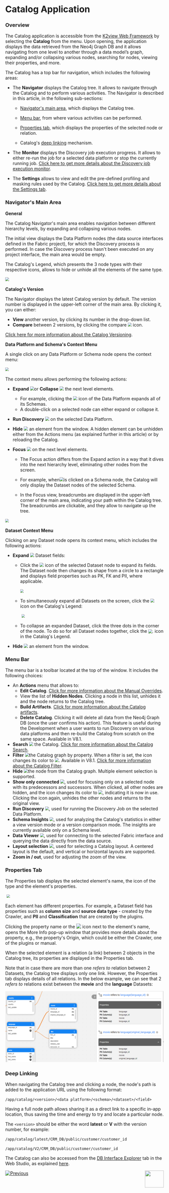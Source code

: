 # Catalog Application

### Overview

The Catalog application is accessible from the [K2view Web Framework](/articles/30_web_framework/01_web_framework_overview.md) by selecting the **Catalog** from the menu. Upon opening, the application displays the data retrieved from the Neo4j Graph DB and it allows navigating from one level to another through a data model’s graph, expanding and/or collapsing various nodes, searching for nodes, viewing their properties, and more.

The Catalog has a top bar for navigation, which includes the following areas:

* The **Navigator** displays the Catalog tree. It allows to navigate through the Catalog and to perform various activities. The Navigator is described in this article, in the following sub-sections:

  * [Navigator's main area](05_catalog_app.md#navigators-main-area), which displays the Catalog tree.

  * [Menu bar](05_catalog_app.md#menu-bar), from where various activities can be performed. 

  * [Properties tab](05_catalog_app.md#properties-tab), which displays the properties of the selected node or relation.

  * Catalog's [deep linking](05_catalog_app.md#deep-linking) mechanism.

* The **Monitor** displays the Discovery job execution progress. It allows to either re-run the job for a selected data platform or stop the currently running job. [Click here to get more details about the Discovery job execution monitor](12_discovery_monitor.md). 

* The **Settings** allows to view and edit the pre-defined profiling and masking rules used by the Catalog. [Click here to get more details about the Settings tab](10_catalog_settings.md). 

### Navigator's Main Area

**General**

The Catalog Navigator's main area enables navigation between different hierarchy levels, by expanding and collapsing various nodes.

The initial view displays the Data Platform nodes (the data source interfaces defined in the Fabric project), for which the Discovery process is performed. In case the Discovery process hasn't been executed on any project interface, the main area would be empty. 

The Catalog's Legend, which presents the 3 node types with their respective icons, allows to hide or unhide all the elements of the same type.

<img src="images/catalog_app.png" style="zoom:75%;" />

**Catalog's Version**

The Navigator displays the latest Catalog version by default. The version number is displayed in the upper-left corner of the main area. By clicking it, you can either: 

* **View** another version, by clicking its number in the drop-down list.
* **Compare** between 2 versions, by clicking the compare <img src="images/compare.png" style="zoom:75%;" /> icon.  

[Click here for more information about the Catalog Versioning](06_catalog_versioning.md).

**Data Platform and Schema's Context Menu**

A single click on any Data Platform or Schema node opens the context menu: 

<img src="images/dataplatform_collapsed_expanded.png" style="zoom: 67%;" />

The context menu allows performing the following actions:

* **Expand** <img src="images/expand.png" style="zoom:80%;" />or **Collapse** <img src="images/collapse.png" style="zoom:80%;" /> the next level elements. 
  * For example, clicking the <img src="images/expand.png" style="zoom:80%;" /> icon of the Data Platform expands all of its Schemas. 
  * A double-click on a selected node can either expand or collapse it.

* **Run Discovery** <img src="images/run_discovery.png" style="zoom:80%;" /> on the selected Data Platform.

* **Hide** <img src="images/hide.png" style="zoom:80%;" /> an element from the window. A hidden element can be unhidden either from the Actions menu (as explained further in this article) or by reloading the Catalog.

* **Focus** <img src="images/focus.png" style="zoom:80%;" /> on the next level elements.
  * The Focus action differs from the Expand action in a way that it dives into the next hierarchy level, eliminating other nodes from the screen.
  * For example, when<img src="images/focus.png" style="zoom:80%;" />is clicked on a Schema node, the Catalog will only display the Dataset nodes of the selected Schema. 

  * In the Focus view, breadcrumbs are displayed in the upper-left corner of the main area, indicating your path within the Catalog tree. The breadcrumbs are clickable, and they allow to navigate up the tree.

<img src="images/breadcrumbs.png" style="zoom: 67%;" />

**Dataset Context Menu**

Clicking on any Dataset node opens its context menu, which includes the following actions:

* **Expand** <img src="images/expand.png" style="zoom:80%;" /> Dataset fields:

  * Click the <img src="images/expand.png" style="zoom:80%;" /> icon of the selected Dataset node to expand its fields. The Dataset node then changes its shape from a circle to a rectangle and displays field properties such as PK, FK and PII, where applicable.

    ​	<img src="images/dataset_collapsed_expanded.png" style="zoom: 67%;" />

  * To simultaneously expand all Datasets on the screen, click the <img src="images/expand-fields.png" style="zoom:75%;" /> icon on the Catalog's Legend:

    ​	<img src="images/legend.png" style="zoom: 67%;" />

  * To collapse an expanded Dataset, click the three dots in the corner of the node. To do so for all Dataset nodes together, click the <img src="images/eye.png" alt="." style="zoom:80%;" /> icon in the Catalog's Legend.

* **Hide** <img src="images/hide.png" style="zoom:80%;" /> an element from the window.

### Menu Bar

The menu bar is a toolbar located at the top of the window. It includes the following choices:

* An **Actions** menu that allows to:
  * **Edit Catalog**. [Click for more information about the Manual Overrides](07_manual_overrides.md).
  * View the list of **Hidden Nodes**. Clicking a node in this list, unhides it and the node returns to the Catalog tree.
  * **Build Artifacts**. [Click for more information about the Catalog artifacts](09_build_artifacts.md).
  * **Delete Catalog**. Clicking it will delete all data from the Neo4j Graph DB (once the user confirms his action). This feature is useful during the Development when a user wants to run Discovery on various data platforms and then re-build the Catalog from scratch on the same space. Available in V8.1.
* **Search** <img src="images/search.png" style="zoom:80%;" /> the Catalog. [Click for more information about the Catalog Search](08_search_catalog.md). 
* **Filter** <img src="images/filter.png" style="zoom:80%;" />the Catalog graph by property. When a filter is set, the icon changes its color to <img src="images/filter_selected.png" style="zoom:80%;" />. Available in V8.1. [Click for more information about the Catalog Filter](08a_filter_catalog.md). 
* **Hide** <img src="images/hide.png" style="zoom:80%;" />the node from the Catalog graph. Multiple element selection is supported.  
* **Show only connected** <img src="images/connected_only.png" style="zoom:80%;" />, used for focusing only on a selected node with its predecessors and successors. When clicked, all other nodes are hidden, and the icon changes its color to <img src="images/connected_only_selected.png" style="zoom:80%;" />, indicating it is now in use. Clicking the icon again, unhides the other nodes and returns to the original view.
* **Run Discovery** <img src="images/run_discovery.png" style="zoom:75%;" />, used for running the Discovery Job on the selected Data Platform.
* **Schema Insights** <img src="images/insights.png" style="zoom:75%;" />, used for analyzing the Catalog's statistics in either a view version mode or a version comparison mode. The insights are currently available only on a Schema level.
* **Data Viewer** <img src="images/data_viewer.png" style="zoom:75%;" />, used for connecting to the selected Fabric interface and querying the data directly from the data source.
* **Layout selection** <img src="images/layout.png" style="zoom:80%;" />, used for selecting a Catalog layout. A centered layout is the default, and vertical or horizontal layouts are supported.
* **Zoom in / out**, used for adjusting the zoom of the view.

### Properties Tab

The Properties tab displays the selected element's name, the icon of the type and the element's properties.

​	<img src="images/properties.png" style="zoom: 67%;" />

Each element has different properties. For example, a Dataset field has properties such as **column size** and **source data type** - created by the Crawler, and **PII** and **Classification** that are created by the plugins.

Clicking the property name or the <img src="images/info.png" style="zoom: 95%;" /> icon next to the element's name, opens the More Info pop-up window that provides more details about the property, e.g., the property's Origin, which could be either the Crawler, one of the plugins or manual.

When the selected element is a relation (a link) between 2 objects in the Catalog tree, its properties are displayed in the Properties tab. 

Note that in case there are more than one *refers to* relation between 2 Datasets, the Catalog tree displays only one link. However, the Properties tab displays details of all relations. In the below example, we can see that 2 *refers to* relations exist between the **movie** and the **language** Datasets:

<img src="images/properties_two_links.png" style="zoom: 75%;" />

### Deep Linking

When navigating the Catalog tree and clicking a node, the node's path is added to the application URL using the following format:

~~~
/app/catalog/<version>/<data platform>/<schema>/<dataset>/<field>
~~~

Having a full node path allows sharing it as a direct link to a specific in-app location, thus saving the time and energy to try and locate a particular node.

The ```<version>``` should be either the word **latest** or **V** with the version number, for example:

~~~
/app/catalog/latest/CRM_DB/public/customer/customer_id
~~~

~~~
/app/catalog/V2/CRM_DB/public/customer/customer_id
~~~

<web>

The Catalog can also be accessed from the [DB Interface Explorer](/articles/04_fabric_studio/25_web_data_explorer.md) tab in the Web Studio, as explained [here](04a_catalog_integration_with_fabric.md#open-in-catalog).

</web>

[![Previous](/articles/images/Previous.png)](04a_catalog_integration_with_fabric.md)[<img align="right" width="60" height="54" src="/articles/images/Next.png">](06_catalog_versioning.md) 

